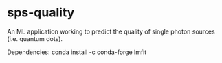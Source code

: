 # sps-quality
An ML application working to predict the quality of single photon sources (i.e. quantum dots).

Dependencies:
conda install -c conda-forge lmfit
